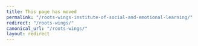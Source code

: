 ```yaml
---
title: This page has moved
permalink: "/roots-wings-institute-of-social-and-emotional-learning/"
redirect: "/roots-wings/"
canonical_url: "/roots-wings/"
layout: redirect
---
```

